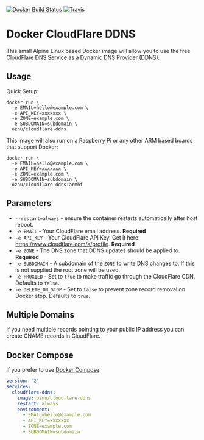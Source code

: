 [![Docker Build Status](https://img.shields.io/docker/build/oznu/cloudflare-ddns.svg?label=x64%20build&style=for-the-badge)](https://hub.docker.com/r/oznu/cloudflare-ddns/) [![Travis](https://img.shields.io/travis/oznu/docker-cloudflare-ddns.svg?label=arm%20build&style=for-the-badge)](https://travis-ci.org/oznu/docker-cloudflare-ddns)

# Docker CloudFlare DDNS

This small Alpine Linux based Docker image will allow you to use the free [CloudFlare DNS Service](https://www.cloudflare.com/dns/) as a Dynamic DNS Provider ([DDNS](https://en.wikipedia.org/wiki/Dynamic_DNS)).

## Usage

Quick Setup:

```shell
docker run \
  -e EMAIL=hello@example.com \
  -e API_KEY=xxxxxxx \
  -e ZONE=example.com \
  -e SUBDOMAIN=subdomain \
  oznu/cloudflare-ddns
```

This image will also run on a Raspberry Pi or any other ARM based boards that support Docker:

```shell
docker run \
  -e EMAIL=hello@example.com \
  -e API_KEY=xxxxxxx \
  -e ZONE=example.com \
  -e SUBDOMAIN=subdomain \
  oznu/cloudflare-ddns:armhf
```

## Parameters

* `--restart=always` - ensure the container restarts automatically after host reboot.
* `-e EMAIL` - Your CloudFlare email address. **Required**
* `-e API_KEY` - Your CloudFlare API Key. Get it here: https://www.cloudflare.com/a/profile. **Required**
* `-e ZONE` - The DNS zone that DDNS updates should be applied to. **Required**
* `-e SUBDOMAIN` - A subdomain of the `ZONE` to write DNS changes to. If this is not supplied the root zone will be used.
* `-e PROXIED` - Set to `true` to make traffic go through the CloudFlare CDN. Defaults to `false`.
* `-e DELETE_ON_STOP` - Set to `false` to prevent zone record removal on Docker stop. Defaults to `true`.

## Multiple Domains

If you need multiple records pointing to your public IP address you can create CNAME records in CloudFlare.

## Docker Compose

If you prefer to use [Docker Compose](https://docs.docker.com/compose/):

```yml
version: '2'
services:
  cloudflare-ddns:
    image: oznu/cloudflare-ddns
    restart: always
    environment:
      - EMAIL=hello@example.com
      - API_KEY=xxxxxxx
      - ZONE=example.com
      - SUBDOMAIN=subdomain
```

